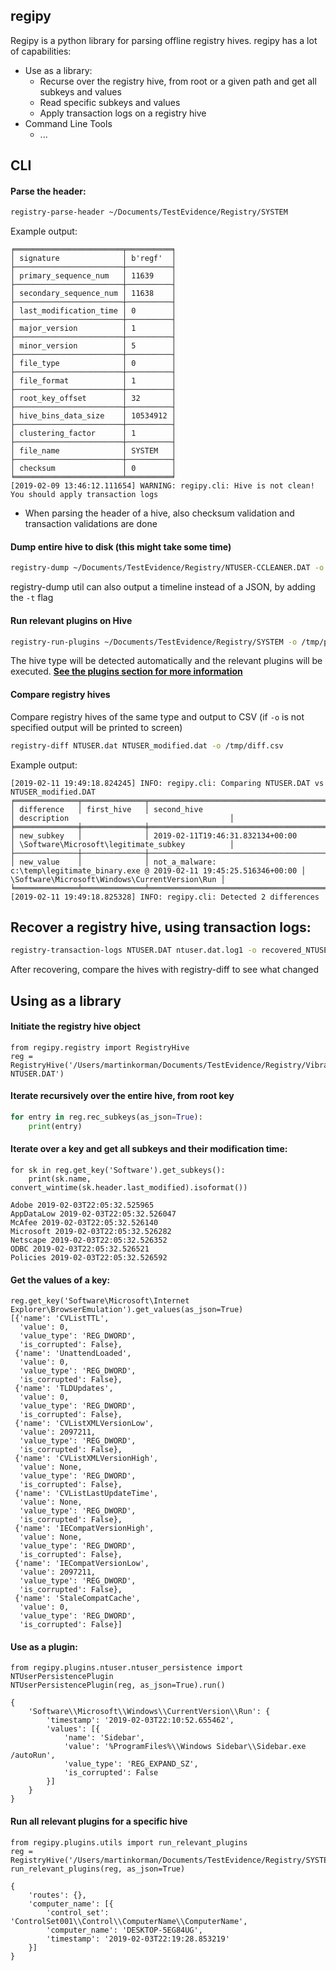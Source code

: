 ## regipy

Regipy is a python library for parsing offline registry hives. regipy has a lot of capabilities:
* Use as a library:
    * Recurse over the registry hive, from root or a given path and get all subkeys and values
    * Read specific subkeys and values
    * Apply transaction logs on a registry hive
* Command Line Tools
    * ...



## CLI

#### Parse the header:
```bash
registry-parse-header ~/Documents/TestEvidence/Registry/SYSTEM
```
Example output:
```
╒════════════════════════╤══════════╕
│ signature              │ b'regf'  │
├────────────────────────┼──────────┤
│ primary_sequence_num   │ 11639    │
├────────────────────────┼──────────┤
│ secondary_sequence_num │ 11638    │
├────────────────────────┼──────────┤
│ last_modification_time │ 0        │
├────────────────────────┼──────────┤
│ major_version          │ 1        │
├────────────────────────┼──────────┤
│ minor_version          │ 5        │
├────────────────────────┼──────────┤
│ file_type              │ 0        │
├────────────────────────┼──────────┤
│ file_format            │ 1        │
├────────────────────────┼──────────┤
│ root_key_offset        │ 32       │
├────────────────────────┼──────────┤
│ hive_bins_data_size    │ 10534912 │
├────────────────────────┼──────────┤
│ clustering_factor      │ 1        │
├────────────────────────┼──────────┤
│ file_name              │ SYSTEM   │
├────────────────────────┼──────────┤
│ checksum               │ 0        │
╘════════════════════════╧══════════╛
[2019-02-09 13:46:12.111654] WARNING: regipy.cli: Hive is not clean! You should apply transaction logs
```
* When parsing the header of a hive, also checksum validation and transaction validations are done


#### Dump entire hive to disk (this might take some time)
```bash
registry-dump ~/Documents/TestEvidence/Registry/NTUSER-CCLEANER.DAT -o /tmp/output.json
```
registry-dump util can also output a timeline instead of a JSON, by adding the `-t` flag


#### Run relevant plugins on Hive
```bash
registry-run-plugins ~/Documents/TestEvidence/Registry/SYSTEM -o /tmp/plugins_output.json
```
The hive type will be detected automatically and the relevant plugins will be executed. 
[**See the plugins section for more information**](docs/PLUGINS.md)

#### Compare registry hives
Compare registry hives of the same type and output to CSV (if `-o` is not specified output will be printed to screen)
```bash
registry-diff NTUSER.dat NTUSER_modified.dat -o /tmp/diff.csv
```
Example output:
```
[2019-02-11 19:49:18.824245] INFO: regipy.cli: Comparing NTUSER.DAT vs NTUSER_modified.DAT
╒══════════════╤══════════════╤════════════════════════════════════════════════════════════════════════════════╤════════════════════════════════════════════════╕
│ difference   │ first_hive   │ second_hive                                                                    │ description                                    │
╞══════════════╪══════════════╪════════════════════════════════════════════════════════════════════════════════╪════════════════════════════════════════════════╡
│ new_subkey   │              │ 2019-02-11T19:46:31.832134+00:00                                               │ \Software\Microsoft\legitimate_subkey          │
├──────────────┼──────────────┼────────────────────────────────────────────────────────────────────────────────┼────────────────────────────────────────────────┤
│ new_value    │              │ not_a_malware: c:\temp\legitimate_binary.exe @ 2019-02-11 19:45:25.516346+00:00 │ \Software\Microsoft\Windows\CurrentVersion\Run │
╘══════════════╧══════════════╧════════════════════════════════════════════════════════════════════════════════╧════════════════════════════════════════════════╛
[2019-02-11 19:49:18.825328] INFO: regipy.cli: Detected 2 differences
```

## Recover a registry hive, using transaction logs:
```bash
registry-transaction-logs NTUSER.DAT ntuser.dat.log1 -o recovered_NTUSER.dat 
```
After recovering, compare the hives with registry-diff to see what changed

## Using as a library

#### Initiate the registry hive object
```
from regipy.registry import RegistryHive
reg = RegistryHive('/Users/martinkorman/Documents/TestEvidence/Registry/Vibranium-NTUSER.DAT')
```

#### Iterate recursively over the entire hive, from root key
```python
for entry in reg.rec_subkeys(as_json=True):
    print(entry)
```

#### Iterate over a key and get all subkeys and their modification time:
```
for sk in reg.get_key('Software').get_subkeys():
    print(sk.name, convert_wintime(sk.header.last_modified).isoformat())

Adobe 2019-02-03T22:05:32.525965
AppDataLow 2019-02-03T22:05:32.526047
McAfee 2019-02-03T22:05:32.526140
Microsoft 2019-02-03T22:05:32.526282
Netscape 2019-02-03T22:05:32.526352
ODBC 2019-02-03T22:05:32.526521
Policies 2019-02-03T22:05:32.526592
```

#### Get the values of a key:
```
reg.get_key('Software\Microsoft\Internet Explorer\BrowserEmulation').get_values(as_json=True)
[{'name': 'CVListTTL',
  'value': 0,
  'value_type': 'REG_DWORD',
  'is_corrupted': False},
 {'name': 'UnattendLoaded',
  'value': 0,
  'value_type': 'REG_DWORD',
  'is_corrupted': False},
 {'name': 'TLDUpdates',
  'value': 0,
  'value_type': 'REG_DWORD',
  'is_corrupted': False},
 {'name': 'CVListXMLVersionLow',
  'value': 2097211,
  'value_type': 'REG_DWORD',
  'is_corrupted': False},
 {'name': 'CVListXMLVersionHigh',
  'value': None,
  'value_type': 'REG_DWORD',
  'is_corrupted': False},
 {'name': 'CVListLastUpdateTime',
  'value': None,
  'value_type': 'REG_DWORD',
  'is_corrupted': False},
 {'name': 'IECompatVersionHigh',
  'value': None,
  'value_type': 'REG_DWORD',
  'is_corrupted': False},
 {'name': 'IECompatVersionLow',
  'value': 2097211,
  'value_type': 'REG_DWORD',
  'is_corrupted': False},
 {'name': 'StaleCompatCache',
  'value': 0,
  'value_type': 'REG_DWORD',
  'is_corrupted': False}]
```

#### Use as a plugin:
```
from regipy.plugins.ntuser.ntuser_persistence import NTUserPersistencePlugin
NTUserPersistencePlugin(reg, as_json=True).run()

{
	'Software\\Microsoft\\Windows\\CurrentVersion\\Run': {
		'timestamp': '2019-02-03T22:10:52.655462',
		'values': [{
			'name': 'Sidebar',
			'value': '%ProgramFiles%\\Windows Sidebar\\Sidebar.exe /autoRun',
			'value_type': 'REG_EXPAND_SZ',
			'is_corrupted': False
		}]
	}
}
```

####  Run all relevant plugins for a specific hive
```
from regipy.plugins.utils import run_relevant_plugins
reg = RegistryHive('/Users/martinkorman/Documents/TestEvidence/Registry/SYSTEM')
run_relevant_plugins(reg, as_json=True)

{
	'routes': {},
	'computer_name': [{
		'control_set': 'ControlSet001\\Control\\ComputerName\\ComputerName',
		'computer_name': 'DESKTOP-5EG84UG',
		'timestamp': '2019-02-03T22:19:28.853219'
	}]
}


```
